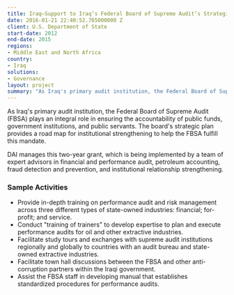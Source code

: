 ```yaml
---
title: Iraq—Support to Iraq’s Federal Board of Supreme Audit’s Strategic Development Plan
date: 2016-01-21 22:40:52.765000000 Z
client: U.S. Department of State
start-date: 2012
end-date: 2015
regions:
- Middle East and North Africa
country:
- Iraq
solutions:
- Governance
layout: project
summary: "As Iraq's primary audit institution, the Federal Board of Supreme Audit (FBSA) plays an integral role in ensuring the accountability of public funds, government institutions, and public servants."
---
```

As Iraq's primary audit institution, the Federal Board of Supreme Audit (FBSA) plays an integral role in ensuring the accountability of public funds, government institutions, and public servants. The board's strategic plan provides a road map for institutional strengthening to help the FBSA fulfill this mandate.

DAI manages this two-year grant, which is being implemented by a team of expert advisors in financial and performance audit, petroleum accounting, fraud detection and prevention, and institutional relationship strengthening.

###  Sample Activities

* Provide in-depth training on performance audit and risk management across three different types of state-owned industries: financial; for-profit; and service.
* Conduct "training of trainers" to develop expertise to plan and execute performance audits for oil and other extractive industries.
* Facilitate study tours and exchanges with supreme audit institutions regionally and globally to countries with an audit bureau and state-owned extractive industries.
* Facilitate town hall discussions between the FBSA and other anti-corruption partners within the Iraqi government.
* Assist the FBSA staff in developing manual that establishes standardized procedures for performance audits.
